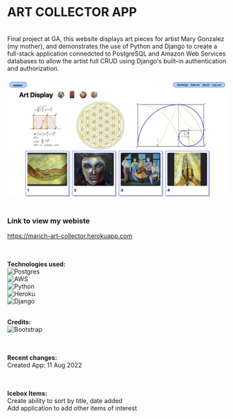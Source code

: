 # ART COLLECTOR APP
</br>
Final project at GA, this website displays art pieces for artist Mary Gonzalez (my mother), and demonstrates the use of Python and Django to create a full-stack application connedcted to PostgreSQL and Amazon Web Services databases to allow the artist full CRUD using Django's built-in authentication and authorization.</br>
</br>
<img src="./main_app/static/images/app-screen-shot.png" alt="Website Screenshot.">
</br></br>

### Link to view my webiste</br>
https://marich-art-collector.herokuapp.com</br>
</br></br>

__Technologies used:__
</br>
![Postgres](https://img.shields.io/badge/postgres-%23316192.svg?style=for-the-badge&logo=postgresql&logoColor=white)
</br>
![AWS](https://img.shields.io/badge/AWS-%23FF9900.svg?style=for-the-badge&logo=amazon-aws&logoColor=white)
</br>
![Python](https://img.shields.io/badge/python-3670A0?style=for-the-badge&logo=python&logoColor=ffdd54)
</br>
![Heroku](https://img.shields.io/badge/heroku-%23430098.svg?style=for-the-badge&logo=heroku&logoColor=white)
</br>
![Django](https://img.shields.io/badge/django-%23092E20.svg?style=for-the-badge&logo=django&logoColor=white)
</br></br>

__Credits:__</br>
![Bootstrap](https://img.shields.io/badge/bootstrap-%23563D7C.svg?style=for-the-badge&logo=bootstrap&logoColor=white)
</br>
</br></br>

__Recent changes:__</br>
Created App: 11 Aug 2022</br>
</br></br>

__Icebox Items:__</br>
Create ability to sort by title, date added</br>
Add application to add other items of interest</br>
